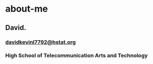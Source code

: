 # about-me
## David.
### davidkevinl7792@hstat.org
### High School of Telecommunication Arts and Technology
